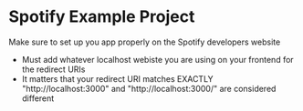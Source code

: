 # Spotify Example Project

Make sure to set up you app properly on the Spotify developers website

- Must add whatever localhost webiste you are using on your frontend for the redirect URIs
- It matters that your redirect URI matches EXACTLY "http://localhost:3000" and "http://localhost:3000/" are considered different
